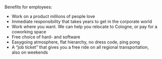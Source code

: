 Benefits for employees:

* Work on a product millions of people love
* Immediate responsibility that takes years to get in the corporate world
* Work where you want. We can help you relocate to Cologne, or pay for a coworking space
* Free choice of hard- and software
* Easygoing atmosphere, flat hierarchy, no dress code, ping pong
* A “job ticket” that gives you a free ride on all regional transportation, also on weekends
